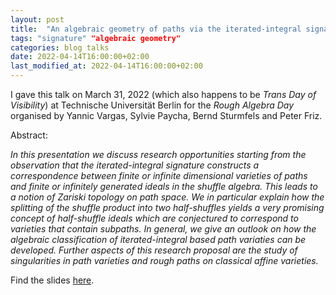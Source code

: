 ```yaml
---
layout: post
title:  "An algebraic geometry of paths via the iterated-integral signature"
tags: "signature" "algebraic geometry"
categories: blog talks
date: 2022-04-14T16:00:00+02:00
last_modified_at: 2022-04-14T16:00:00+02:00
---
```

I gave this talk on March 31, 2022 (which also happens to be _Trans Day of Visibility_) at Technische Universität Berlin for the _Rough Algebra Day_ organised by Yannic Vargas, Sylvie Paycha, Bernd Sturmfels and Peter Friz.

Abstract:

_In this presentation we discuss research opportunities starting from the observation that the iterated-integral signature constructs a correspondence between finite or infinite dimensional varieties of paths and finite or infinitely generated ideals in the shuffle algebra. This leads to a notion of Zariski topology on path space. We in particular explain how the splitting of the shuffle product into two half-shuffles yields a very promising concept of half-shuffle ideals which are conjectured to correspond to varieties that contain subpaths. In general, we give an outlook on how the algebraic classification of iterated-integral based path variaties can be developed. Further aspects of this research proposal are the study of singularities in path varieties and rough paths on classical affine varieties._

Find the slides [here](/files/AlgebraicGeometryOfPathsTalkMarch2022.pdf).




